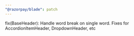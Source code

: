 ```yaml
---
"@razorpay/blade": patch
---
```


fix(BaseHeader): Handle word break on single word. Fixes for AccordionItemHeader, DropdownHeader, etc

